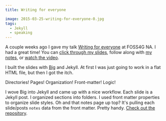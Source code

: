 ```yaml
---
title: Writing for everyone

image: 2015-03-25-writing-for-everyone-0.jpg
tags:
  - Jekyll
  - speaking
---
```


A couple weeks ago I gave my talk [Writing for everyone](/writing-for-everyone/) at FOSS4G NA. I had a great time! You can [click through my slides](/writing-for-everyone/), follow along with [my notes](/writing-for-everyone/notes/), or <a href="https://youtu.be/bXd6aRRvJG4?list=PLWW0CjV-TafaJlkE6Zq4OgXgb04TQfNiR" data-proofer-ignore>watch the video</a>.

I built the slides with [Big](http://www.macwright.org/big/) and Jekyll. At first I was just going to work in a flat HTML file, but then I got the itch.

Directories! Pages! Organization! Front-matter! Logic!

I wove Big into Jekyll and came up with a nice workflow. Each slide is a Jekyll post. I organized sections into folders. I used front matter properties to organize slide styles. Oh and that notes page up top? It's pulling each slide/posts `notes` data from the front matter. Pretty handy. [Check out the repository](https://github.com/katydecorah/writing-for-everyone).
